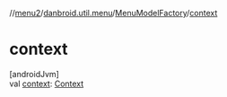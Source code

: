 //[menu2](../../../index.md)/[danbroid.util.menu](../index.md)/[MenuModelFactory](index.md)/[context](context.md)

# context

[androidJvm]\
val [context](context.md): [Context](https://developer.android.com/reference/kotlin/android/content/Context.html)
